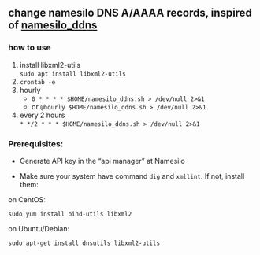 ## change namesilo DNS A/AAAA records, inspired of [namesilo_ddns](https://github.com/pztop/namesilo_ddns)

### how to use
1. install libxml2-utils  
`sudo apt install libxml2-utils`
2. `crontab -e`  
3. hourly  
   - `0 * * * * $HOME/namesilo_ddns.sh > /dev/null 2>&1`  
   - or `@hourly $HOME/namesilo_ddns.sh > /dev/null 2>&1`
4. every 2 hours  
 `* */2 * * * $HOME/namesilo_ddns.sh > /dev/null 2>&1`

### Prerequisites:

* Generate API key in the “api manager” at Namesilo

* Make sure your system have command `dig` and `xmllint`. If not, install them:

on CentOS:

```sudo yum install bind-utils libxml2```
    
on Ubuntu/Debian:

```sudo apt-get install dnsutils libxml2-utils```
